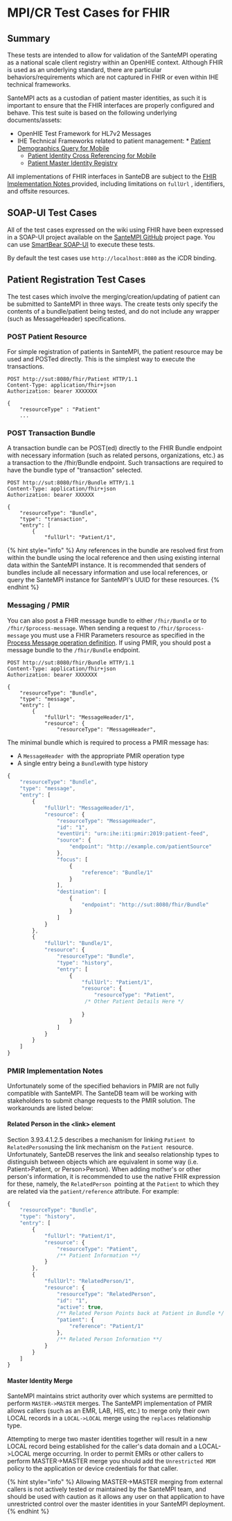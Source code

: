 # MPI/CR Test Cases for FHIR

## Summary

These tests are intended to allow for validation of the SanteMPI operating as a national scale client registry within an OpenHIE context. Although FHIR is used as an underlying standard, there are particular behaviors/requirements which are not captured in FHIR or even within IHE technical frameworks.

SanteMPI acts as a custodian of patient master identities, as such it is important to ensure that the FHIR interfaces are properly configured and behave. This test suite is based on the following underlying documents/assets:

* OpenHIE Test Framework for HL7v2 Messages
* IHE Technical Frameworks related to patient management:
  *    [Patient Demographics Query for Mobile](https://www.ihe.net/uploadedFiles/Documents/ITI/IHE_ITI_Suppl_PDQm.pdf)
  * [Patient Identity Cross Referencing for Mobile](https://www.ihe.net/uploadedFiles/Documents/ITI/IHE_ITI_Suppl_PIXm.pdf)
  * [Patient Master Identity Registry](https://www.ihe.net/uploadedFiles/Documents/ITI/IHE_ITI_Suppl_PMIR.pdf)  

All implementations of FHIR interfaces in SanteDB are subject to the [FHIR Implementation Notes ](../../../../extending-santedb/service-apis/hl7-fhir/#fhir-implementation)provided, including limitations on `fullUrl` , identifiers, and offsite resources. 

## SOAP-UI Test Cases

All of the test cases expressed on the wiki using FHIR have been expressed in a SOAP-UI project available on the [SanteMPI GitHub](https://github.com/santedb/santempi/blob/master/SanteMPI-Test-Cases-soapui-project.xml) project page. You can use [SmartBear SOAP-UI](https://www.soapui.org/downloads/latest-release/) to execute these tests. 

By default the test  cases use `http://localhost:8080` as the iCDR binding.

## Patient Registration Test Cases

The test cases which involve the merging/creation/updating of patient can be submitted to SanteMPI in three ways. The create tests only specify the contents of a bundle/patient being tested, and do not include any wrapper (such as MessageHeader) specifications. 

### POST Patient Resource

For simple registration of patients in SanteMPI, the patient resource may be used and POSTed directly. This is the simplest way to execute the transactions. 

```http
POST http://sut:8080/fhir/Patient HTTP/1.1
Content-Type: application/fhir+json
Authorization: bearer XXXXXXX

{
    "resourceType" : "Patient"
    ...
```

### POST Transaction Bundle

A transaction bundle can be POST(ed) directly to the FHIR Bundle endpoint with necessary information (such as related persons, organizations, etc.) as a transaction to the /fhir/Bundle endpoint. Such transactions are required to have the bundle type of "transaction" selected.

```http
POST http://sut:8080/fhir/Bundle HTTP/1.1
Content-Type: application/fhir+json
Authorization: bearer XXXXXX

{
    "resourceType": "Bundle",
    "type": "transaction",
    "entry": [
        {
            "fullUrl": "Patient/1",
```

{% hint style="info" %}
Any references in the bundle are resolved first from within the bundle using the local reference and then using existing internal data within the SanteMPI instance. It is recommended that senders of bundles include all necessary information and use local references, or query the SanteMPI instance for SanteMPI's UUID for these resources.
{% endhint %}

### Messaging / PMIR

You can also post a FHIR message bundle to either `/fhir/Bundle` or to `/fhir/$process-message`. When sending a request to `/fhir/$process-message` you must use a FHIR Parameters resource as specified in the [Process Message operation definition](https://www.hl7.org/fhir/R4/messageheader-operation-process-message.html). If using PMIR, you should post a message bundle to the `/fhir/Bundle` endpoint.

```http
POST http://sut:8080/fhir/Bundle HTTP/1.1
Content-Type: application/fhir+json
Authorization: bearer XXXXXXX

{
    "resourceType": "Bundle",
    "type": "message",
    "entry": [
        {
            "fullUrl": "MessageHeader/1",
            "resource": {
                "resourceType": "MessageHeader",
```

The minimal bundle which is required to process a PMIR message has:

* A `MessageHeader `with the appropriate PMIR operation type
* A single entry being a `Bundle`with type history

```javascript
{
    "resourceType": "Bundle",
    "type": "message",
    "entry": [
        {
            "fullUrl": "MessageHeader/1",
            "resource": {
                "resourceType": "MessageHeader",
                "id": "1",
                "eventUri": "urn:ihe:iti:pmir:2019:patient-feed",
                "source": {
                    "endpoint": "http://example.com/patientSource"
                },
                "focus": [
                    {
                        "reference": "Bundle/1"
                    }
                ],
                "destination": [
                    {
                        "endpoint": "http://sut:8080/fhir/Bundle"
                    }
                ]
            }
        },
        {
            "fullUrl": "Bundle/1",
            "resource": {
                "resourceType": "Bundle",
                "type": "history",
                "entry": [
                    {
                        "fullUrl": "Patient/1",
                        "resource": {
                            "resourceType": "Patient",
                         /* Other Patient Details Here */
                            
                        }
                    }
                ]
            }
        }
    ]
}
```

### PMIR Implementation Notes

Unfortunately some of the specified behaviors in PMIR are not fully compatible with SanteMPI. The SanteDB team will be working with stakeholders to submit change requests to the PMIR solution. The workarounds are listed below:

#### Related Person in the \<link> element

Section 3.93.4.1.2.5 describes a mechanism for linking `Patient `to `RelatedPerson`using the link mechanism on the `Patient `resource. Unfortunately, SanteDB reserves the link and seealso relationship types to distinguish between objects which are equivalent in some way (i.e. Patient>Patient, or Person>Person). When adding mother's or other person's information, it is recommended to use the native FHIR expression for these, namely, the `RelatedPerson `pointing at the `Patient` to which they are related via the `patient/reference` attribute. For example:

```javascript
{
    "resourceType": "Bundle",
    "type": "history",
    "entry": [
        {
            "fullUrl": "Patient/1",
            "resource": {
                "resourceType": "Patient",
                /** Patient Information **/
            }
        },
        {
            "fullUrl": "RelatedPerson/1",
            "resource": {
                "resourceType": "RelatedPerson",
                "id": "1",
                "active": true,
                /** Related Person Points back at Patient in Bundle */
                "patient": {
                    "reference": "Patient/1"
                },
                /** Related Person Information **/
            }
        }
    ]
}
```

#### Master Identity Merge

SanteMPI maintains strict authority over which systems are permitted to perform `MASTER->MASTER` merges. The SanteMPI implementation of PMIR allows callers (such as an EMR, LAB, HIS, etc.) to merge only their own LOCAL records in a `LOCAL->LOCAL` merge using the `replaces` relationship type. 

Attempting to merge two master identities together will result in a new LOCAL record being established for the caller's data domain and a LOCAL->LOCAL merge occurring. In order to permit EMRs or other callers to perform MASTER->MASTER merge you should add the `Unrestricted MDM `policy to the application or device credentials for that caller. 

{% hint style="info" %}
Allowing MASTER->MASTER merging from external callers is not actively tested or maintained by the SanteMPI team, and should be used with caution as it allows any user on that application to have unrestricted control over the master identities in your SanteMPI deployment.
{% endhint %}
